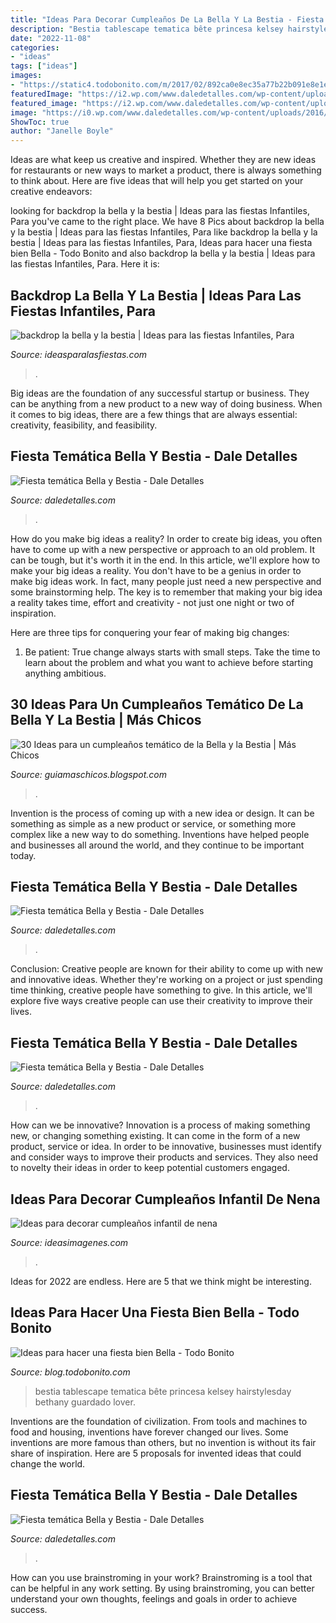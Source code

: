 ```yaml
---
title: "Ideas Para Decorar Cumpleaños De La Bella Y La Bestia - Fiesta Temática Bella Y Bestia"
description: "Bestia tablescape tematica bête princesa kelsey hairstylesday bethany guardado lover"
date: "2022-11-08"
categories:
- "ideas"
tags: ["ideas"]
images:
- "https://static4.todobonito.com/m/2017/02/892ca0e8ec35a77b22b091e8e1e81240.jpg"
featuredImage: "https://i2.wp.com/www.daledetalles.com/wp-content/uploads/2016/01/7.jpg"
featured_image: "https://i2.wp.com/www.daledetalles.com/wp-content/uploads/2016/01/17.jpg"
image: "https://i0.wp.com/www.daledetalles.com/wp-content/uploads/2016/01/19.jpg"
ShowToc: true
author: "Janelle Boyle"
---
```



Ideas are what keep us creative and inspired. Whether they are new ideas for restaurants or new ways to market a product, there is always something to think about. Here are five ideas that will help you get started on your creative endeavors: 

	

		
looking for backdrop la bella y la bestia | Ideas para las fiestas Infantiles, Para you've came to the right place. We have 8 Pics about backdrop la bella y la bestia | Ideas para las fiestas Infantiles, Para like backdrop la bella y la bestia | Ideas para las fiestas Infantiles, Para, Ideas para hacer una fiesta bien Bella - Todo Bonito and also backdrop la bella y la bestia | Ideas para las fiestas Infantiles, Para. Here it is:
		
    
## Backdrop La Bella Y La Bestia | Ideas Para Las Fiestas Infantiles, Para

<img loading=lazy src="https://ideasparalasfiestas.com/wp-content/uploads/2016/07/backdrop-la-bella-y-la-bestia.jpg" onerror="this.onerror=null;this.src='https://tse3.mm.bing.net/th?id=OIP.uiOdRitYYe0c3tFw6jxBsQHaHa&amp;pid=15.1';" alt="backdrop la bella y la bestia | Ideas para las fiestas Infantiles, Para">

_Source: ideasparalasfiestas.com_

>. 

	

Big ideas are the foundation of any successful startup or business. They can be anything from a new product to a new way of doing business. When it comes to big ideas, there are a few things that are always essential: creativity, feasibility, and feasibility.

    
## Fiesta Temática Bella Y Bestia - Dale Detalles

<img loading=lazy src="https://i0.wp.com/www.daledetalles.com/wp-content/uploads/2016/01/14.jpg" onerror="this.onerror=null;this.src='https://tse1.mm.bing.net/th?id=OIP.F03fyl0hBE4V7kN7peATLgHaJ4&amp;pid=15.1';" alt="Fiesta temática Bella y Bestia - Dale Detalles">

_Source: daledetalles.com_

>. 

	

How do you make big ideas a reality?
In order to create big ideas, you often have to come up with a new perspective or approach to an old problem. It can be tough, but it's worth it in the end. In this article, we'll explore how to make your big ideas a reality.
You don't have to be a genius in order to make big ideas work. In fact, many people just need a new perspective and some brainstorming help. The key is to remember that making your big idea a reality takes time, effort and creativity - not just one night or two of inspiration.

Here are three tips for conquering your fear of making big changes: 
1) Be patient: True change always starts with small steps. Take the time to learn about the problem and what you want to achieve before starting anything ambitious.

    
## 30 Ideas Para Un Cumpleaños Temático De La Bella Y La Bestia | Más Chicos

<img loading=lazy src="https://1.bp.blogspot.com/--7mc3N8BMDI/WOEQQwR4SpI/AAAAAAAAKK0/llSAJUnsGWgdB2Shu3wH0tGLxv7IYrAEQCLcB/s1600/cumpleanos%2Bbellaybestia%2B25.jpg" onerror="this.onerror=null;this.src='https://tse3.mm.bing.net/th?id=OIP.HEVginyCTKbYy2FNpa0E7gHaMq&amp;pid=15.1';" alt="30 Ideas para un cumpleaños temático de la Bella y la Bestia | Más Chicos">

_Source: guiamaschicos.blogspot.com_

>. 

	

Invention is the process of coming up with a new idea or design. It can be something as simple as a new product or service, or something more complex like a new way to do something. Inventions have helped people and businesses all around the world, and they continue to be important today.

    
## Fiesta Temática Bella Y Bestia - Dale Detalles

<img loading=lazy src="https://i0.wp.com/www.daledetalles.com/wp-content/uploads/2016/01/19.jpg" onerror="this.onerror=null;this.src='https://tse1.mm.bing.net/th?id=OIP.4K_OS7gIzsSQbkOOZ00NWQHaJ4&amp;pid=15.1';" alt="Fiesta temática Bella y Bestia - Dale Detalles">

_Source: daledetalles.com_

>. 

	

Conclusion:
Creative people are known for their ability to come up with new and innovative ideas. Whether they're working on a project or just spending time thinking, creative people have something to give. In this article, we'll explore five ways creative people can use their creativity to improve their lives.

    
## Fiesta Temática Bella Y Bestia - Dale Detalles

<img loading=lazy src="https://i2.wp.com/www.daledetalles.com/wp-content/uploads/2016/01/17.jpg" onerror="this.onerror=null;this.src='https://tse4.mm.bing.net/th?id=OIP.Abo4eFyJEzLicKJUEcBUgwHaJ4&amp;pid=15.1';" alt="Fiesta temática Bella y Bestia - Dale Detalles">

_Source: daledetalles.com_

>. 

	

How can we be innovative?
Innovation is a process of making something new, or changing something existing. It can come in the form of a new product, service or idea. In order to be innovative, businesses must identify and consider ways to improve their products and services. They also need to novelty their ideas in order to keep potential customers engaged.

    
## Ideas Para Decorar Cumpleaños Infantil De Nena

<img loading=lazy src="https://ideasimagenes.com/wp-content/uploads/2017/07/IdeasNena30-543x420.jpg" onerror="this.onerror=null;this.src='https://tse1.mm.bing.net/th?id=OIP.Id_Ki7qTvBXnDyk1nYcz5gHaFu&amp;pid=15.1';" alt="Ideas para decorar cumpleaños infantil de nena">

_Source: ideasimagenes.com_

>. 

	

Ideas for 2022 are endless. Here are 5 that we think might be interesting. 

    
## Ideas Para Hacer Una Fiesta Bien Bella - Todo Bonito

<img loading=lazy src="https://static4.todobonito.com/m/2017/02/892ca0e8ec35a77b22b091e8e1e81240.jpg" onerror="this.onerror=null;this.src='https://tse2.mm.bing.net/th?id=OIP.WKVA0k77QSNOQ83LeniLOwHaLH&amp;pid=15.1';" alt="Ideas para hacer una fiesta bien Bella - Todo Bonito">

_Source: blog.todobonito.com_

>bestia tablescape tematica bête princesa kelsey hairstylesday bethany guardado lover. 

	

Inventions are the foundation of civilization. From tools and machines to food and housing, inventions have forever changed our lives. Some inventions are more famous than others, but no invention is without its fair share of inspiration. Here are 5 proposals for invented ideas that could change the world.

    
## Fiesta Temática Bella Y Bestia - Dale Detalles

<img loading=lazy src="https://i2.wp.com/www.daledetalles.com/wp-content/uploads/2016/01/7.jpg" onerror="this.onerror=null;this.src='https://tse2.mm.bing.net/th?id=OIP.CQqTX0P6iNQiXl3sqjQZ9gHaJ4&amp;pid=15.1';" alt="Fiesta temática Bella y Bestia - Dale Detalles">

_Source: daledetalles.com_

>. 

	

How can you use brainstroming in your work?
Brainstroming is a tool that can be helpful in any work setting. By using brainstroming, you can better understand your own thoughts, feelings and goals in order to achieve success.

